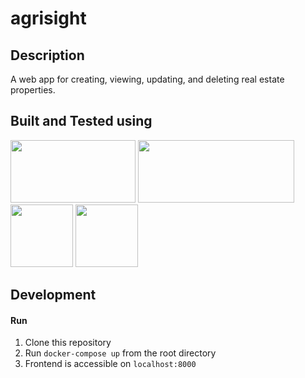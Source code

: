 # agrisight

## Description
A web app for creating, viewing, updating, and deleting real estate properties.

## Built and Tested using

<img src=https://static.djangoproject.com/img/logos/django-logo-negative.png width="200" height="100" />
<img src=https://cdn-images-1.medium.com/fit/t/1600/480/1*CiYzhVhFjqI6QH72xETY1A.jpeg width="250" height="100">
<img src=https://docs.pytest.org/en/latest/_static/pytest1.png width="100" height="100">
<img src=https://xebialabs.com/wp-content/uploads/jest.jpg width="100" height="100">

## Development
#### Run
1. Clone this repository
2. Run `docker-compose up` from the root directory
3. Frontend is accessible on `localhost:8000`
